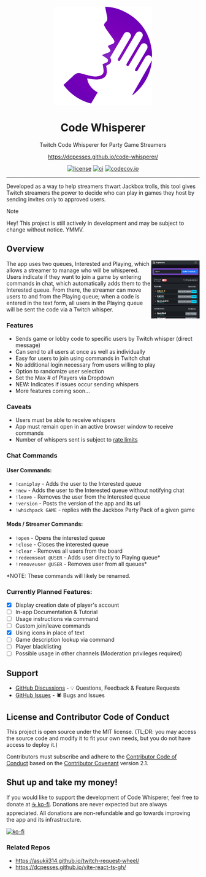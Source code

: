 <div align="center" width="50%">

![Code Whisperer logo](/assets/logo-128.svg)

# Code Whisperer

Twitch Code Whisperer for Party Game Streamers

https://dcpesses.github.io/code-whisperer/

[![license](https://img.shields.io/badge/license-MIT-blue.svg)](https://github.com/dcpesses/code-whisperer/blob/main/license)
[![ci](https://github.com/dcpesses/code-whisperer/actions/workflows/ci.yml/badge.svg?branch=main)](https://github.com/dcpesses/code-whisperer/actions)
[![codecov.io](https://codecov.io/gh/dcpesses/code-whisperer/coverage.svg?branch=main)](https://codecov.io/gh/dcpesses/code-whisperer?branch=master)

</div>

*****

Developed as a way to help streamers thwart Jackbox trolls, this tool gives Twitch streamers the power to decide who can play in games they host by sending invites only to approved users.

> [!NOTE]
> Hey! This project is still actively in development and may be subject to change without notice. YMMV.

## Overview
<img src="/assets/screenshot.png" alt="app interface screenshot" align="right" width="25%" />
The app uses two queues, Interested and Playing, which allows a streamer to manage who will
be whispered. Users indicate if they want to join a game by entering commands in chat, which automatically adds them to the Interested queue. From there, the streamer can move users to and from the Playing queue; when a code is entered in the text form, all users in the Playing queue will be sent the code via a Twitch whisper.

### Features
- Sends game or lobby code to specific users by Twitch whisper (direct message)
- Can send to all users at once as well as individually
- Easy for users to join using commands in Twitch chat
- No additional login necessary from users willing to play
- Option to randomize user selection
- Set the Max # of Players via Dropdown
- NEW: Indicates if issues occur sending whispers
- More features coming soon...

### Caveats
- Users must be able to receive whispers
- App must remain open in an active browser window to receive commands
- Number of whispers sent is subject to [rate limits](https://dev.twitch.tv/docs/irc/#rate-limits)

### Chat Commands

#### User Commands:
* `!caniplay` - Adds the user to the Interested queue
* `!new` - Adds the user to the Interested queue without notifying chat
* `!leave` - Removes the user from the Interested queue
* `!version` - Posts the version of the app and its url
* `!whichpack GAME` - replies with the Jackbox Party Pack of a given game
#### Mods / Streamer Commands:
* `!open` - Opens the interested queue
* `!close` - Closes the interested queue
* `!clear` - Removes all users from the board
* `!redeemseat @USER` - Adds user directly to Playing queue*
* `!removeuser @USER` - Removes user from all queues*

*NOTE: These commands will likely be renamed.

### Currently Planned Features:
- [x] Display creation date of player's account
- [ ] In-app Documentation & Tutorial
- [ ] Usage instructions via command
- [ ] Custom join/leave commands
- [x] Using icons in place of text
- [ ] Game description lookup via command
- [ ] Player blacklisting
- [ ] Possible usage in other channels (Moderation privileges required)

## Support

- [GitHub Discussions](https://github.com/dcpesses/code-whisperer/discussions) - 💡 Questions, Feedback & Feature Requests
- [GitHub Issues](https://github.com/dcpesses/code-whisperer/issues) - 🕷️ Bugs and Issues

## License and Contributor Code of Conduct

This project is open source under the MIT license. (TL;DR: you may access the source code and modify it to fit your own needs, but you do not have access to deploy it.)

Contributors must subscribe and adhere to the [Contributor Code of Conduct](https://www.contributor-covenant.org/version/2/1/code_of_conduct/) based on the [Contributor Covenant](http://contributor-covenant.org) version 2.1.


## Shut up and take my money!

If you would like to support the development of Code Whisperer, feel free to donate at [☕️ ko-fi](https://ko-fi.com/V7V6VSUT1). Donations are never expected but are always appreciated. All donations are non-refundable and go towards improving the app and its infrastructure.

[![ko-fi](https://ko-fi.com/img/githubbutton_sm.svg)](https://ko-fi.com/V7V6VSUT1)


### Related Repos
- https://asukii314.github.io/twitch-request-wheel/
- https://dcpesses.github.io/vite-react-ts-gh/
